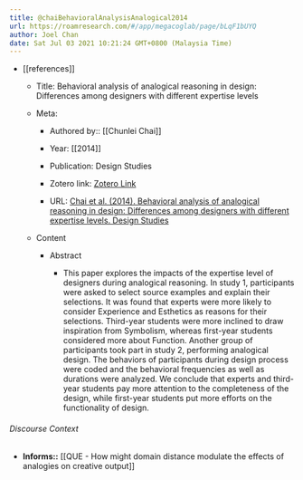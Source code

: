 ```yaml
---
title: @chaiBehavioralAnalysisAnalogical2014
url: https://roamresearch.com/#/app/megacoglab/page/bLqF1bUYQ
author: Joel Chan
date: Sat Jul 03 2021 10:21:24 GMT+0800 (Malaysia Time)
---
```


- [[references]]

    - Title: Behavioral analysis of analogical reasoning in design: Differences among designers with different expertise levels

    - Meta:

        - Authored by:: [[Chunlei Chai]]

        - Year: [[2014]]

        - Publication: Design Studies

        - Zotero link: [Zotero Link](zotero://select/items/1_JACGTUZ9)

        - URL: [Chai et al. (2014). Behavioral analysis of analogical reasoning in design: Differences among designers with different expertise levels. Design Studies](undefined)

    - Content

        - Abstract

            - This paper explores the impacts of the expertise level of designers during analogical reasoning. In study 1, participants were asked to select source examples and explain their selections. It was found that experts were more likely to consider Experience and Esthetics as reasons for their selections. Third-year students were more inclined to draw inspiration from Symbolism, whereas first-year students considered more about Function. Another group of participants took part in study 2, performing analogical design. The behaviors of participants during design process were coded and the behavioral frequencies as well as durations were analyzed. We conclude that experts and third-year students pay more attention to the completeness of the design, while first-year students put more efforts on the functionality of design.

###### Discourse Context

- **Informs::** [[QUE - How might domain distance modulate the effects of analogies on creative output]]
